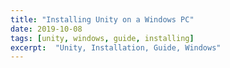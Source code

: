 ```yaml
---
title: "Installing Unity on a Windows PC"
date: 2019-10-08
tags: [unity, windows, guide, installing]
excerpt:  "Unity, Installation, Guide, Windows"
---
```


